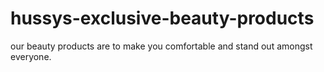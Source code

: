 # hussys-exclusive-beauty-products
our beauty products are to make you comfortable and stand out amongst everyone.

